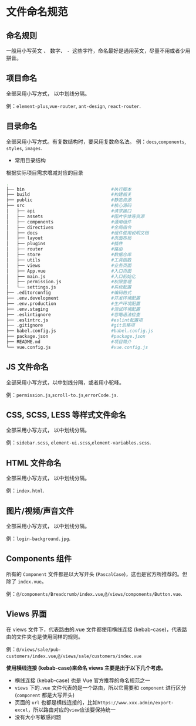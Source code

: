 # 文件命名规范

## 命名规则

一般用小写英文 、 数字、 `- `这些字符，命名最好是通用英文，尽量不用或者少用拼音。

## 项目命名

全部采用小写方式， 以中划线分隔。

例：`element-plus`,`vue-router`, `ant-design`, `react-router`.

## 目录命名

全部采用小写方式。有复数结构时，要采用复数命名法。
例：`docs`,`components`, `styles`, `images`.

- 常用目录结构

根据实际项目需求增减对应的目录

```sh
.
├── bin                                 #执行脚本
├── build                               #构建相关
├── public                              #静态资源
├── src                                 #核心源码
│   ├── api                             #请求接口
│   ├── assets                          #图片字体等资源
│   ├── components                      #通用组件
│   ├── directives                      #全局指令
│   ├── docs                            #组件使用说明文档
│   ├── layout                          #页面布局
│   ├── plugins                         #插件
│   ├── router                          #路由
│   ├── store                           #数据仓库
│   ├── utils                           #工具函数
│   ├── views                           #业务页面
│   ├── App.vue                         #入口页面
│   ├── main.js                         #入口初始化
│   ├── permission.js                   #权限管理
│   └── settings.js                     #系统配置
├── .editorconfig                       #编码格式
├── .env.development                    #开发环境配置
├── .env.production                     #生产环境配置
├── .env.staging                        #测试环境配置
├── .eslintignore                       #忽略语法检查
├── .eslintrc.js                        #eslint配置项
├── .gitignore                          #git忽略项
├── babel.config.js                     #babel.config.js
├── package.json                        #package.json
├── README.md                           #项目简介
└── vue.config.js                       #vue.config.js
```

## JS 文件命名

全部采用小写方式，以中划线分隔，或者用小驼峰。

例：`permission.js`,`scroll-to.js`,`errorCode.js`.

## CSS, SCSS, LESS 等样式文件命名

全部采用小写方式， 以中划线分隔。

例：`sidebar.scss`, `element-ui.scss`,`element-variables.scss`.

## HTML 文件命名

全部采用小写方式， 以中划线分隔。

例：`index.html`.

## 图片/视频/声音文件

全部采用小写方式， 以中划线分隔。

例：`login-background.jpg`.

## Components 组件

所有的 `Component` 文件都是以大写开头 (`PascalCase`)，这也是官方所推荐的。但除了 `index.vue`。

例：`@/components/Breadcrumb/index.vue`,`@/views/components/Button.vue`.

## Views 界面

在 views 文件下，代表路由的.vue 文件都使用横线连接 (kebab-case)，代表路由的文件夹也是使用同样的规则。

例：`@/views/sale/pub-customers/index.vue`,`@/views/sale/customers/index.vue`

**使用横线连接 (kebab-case)来命名 views 主要是出于以下几个考虑。**

- 横线连接 (kebab-case) 也是 Vue 官方推荐的命名规范之一
- `views` 下的`.vue` 文件代表的是一个路由，所以它需要和 `component` 进行区分(`component` 都是大写开头)
- 页面的 `url` 也都是横线连接的，比如`https://www.xxx.admin/export-excel`，所以路由对应的`view`应该要保持统一
- 没有大小写敏感问题
